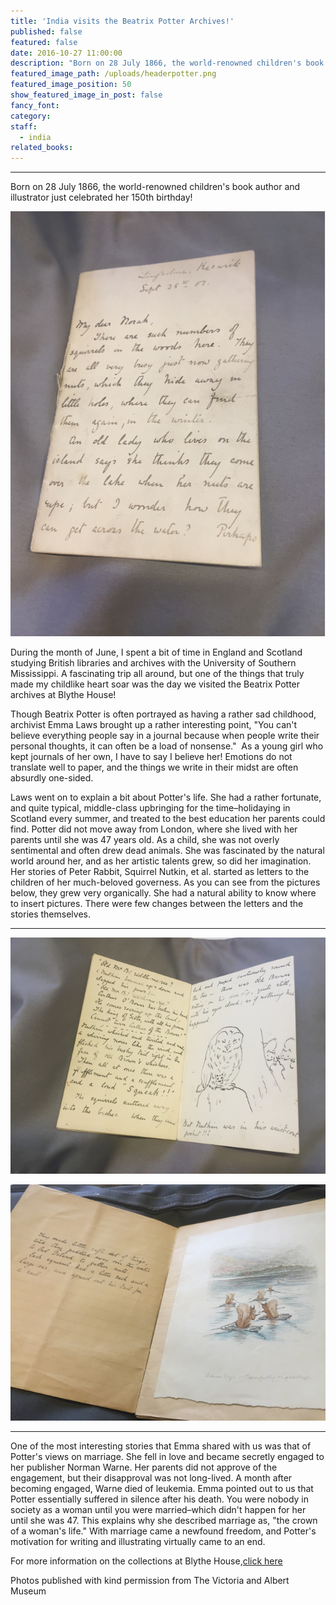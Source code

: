 ```yaml
---
title: 'India visits the Beatrix Potter Archives!'
published: false
featured: false
date: 2016-10-27 11:00:00
description: "Born on 28 July 1866, the world-renowned children's book author and illustrator just celebrated her 150th birthday!"
featured_image_path: /uploads/headerpotter.png
featured_image_position: 50
show_featured_image_in_post: false
fancy_font:
category:
staff:
  - india
related_books:
---
```



---

Born on 28 July 1866, the world-renowned children's book author and illustrator just celebrated her 150th birthday!

![](/uploads/versions/india-blog---x----523-706x---.png)

During the month of June, I spent a bit of time in England and Scotland studying British libraries and archives with the University of Southern Mississippi. A fascinating trip all around, but one of the things that truly made my childlike heart soar was the day we visited the Beatrix Potter archives at Blythe House!

Though Beatrix Potter is often portrayed as having a rather sad childhood, archivist Emma Laws brought up a rather interesting point, "You can't believe everything people say in a journal because when people write their personal thoughts, it can often be a load of nonsense."  As a young girl who kept journals of her own, I have to say I believe her! Emotions do not translate well to paper, and the things we write in their midst are often absurdly one-sided.

Laws went on to explain a bit about Potter's life. She had a rather fortunate, and quite typical, middle-class upbringing for the time–holidaying in Scotland every summer, and treated to the best education her parents could find. Potter did not move away from London, where she lived with her parents until she was 47 years old. As a child, she was not overly sentimental and often drew dead animals. She was fascinated by the natural world around her, and as her artistic talents grew, so did her imagination. Her stories of Peter Rabbit, Squirrel Nutkin, et al. started as letters to the children of her much-beloved governess. As you can see from the pictures below, they grew very organically. She had a natural ability to know where to insert pictures. There were few changes between the letters and the stories themselves.

---

![Original letter for Squirell Nutkin](/uploads/versions/i3---x----656-492x---.jpg)

![First draft of Squirell Nutkin](/uploads/versions/i2---x----656-492x---.jpg)

---

One of the most interesting stories that Emma shared with us was that of Potter's views on marriage. She fell in love and became secretly engaged to her publisher Norman Warne. Her parents did not approve of the engagement, but their disapproval was not long-lived. A month after becoming engaged, Warne died of leukemia. Emma pointed out to us that Potter essentially suffered in silence after his death. You were nobody in society as a woman until you were married–which didn't happen for her until she was 47. This explains why she described marriage as, "the crown of a woman's life." With marriage came a newfound freedom, and Potter's motivation for writing and illustrating virtually came to an end.

For more information on the collections at Blythe House,[click here](https://www.vam.ac.uk/content/articles/t/beatrix-potter-collections/)

Photos published with kind permission from The Victoria and Albert Museum
